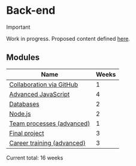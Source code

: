 # Back-end

> [!IMPORTANT]
> Work in progress. Proposed content defined [here](https://docs.google.com/document/d/151MLm-8WA6jSk0-9JhBTuG1xZ9Fo9HRLplJx6Bhps6A/edit?tab=t.0).

## Modules

| Name                                                                         | Weeks |
| ---------------------------------------------------------------------------- | ----- |
| [Collaboration via GitHub](../../shared-modules/collaboration-via-github/)   | 1     |
| [Advanced JavaScript](../../shared-modules/advanced-javascript/)             | 4     |
| [Databases](./databases/)                                                    | 2     |
| [Node.js](Node.js/)                                                          | 2     |
| [Team processes (advanced)](../../shared-modules/team-processes-advanced/)   | 1     |
| [Final project](./final-project/)                                            | 3     |
| [Career training (advanced)](../../shared-modules/career-training-advanced/) | 3     |

Current total: 16 weeks

